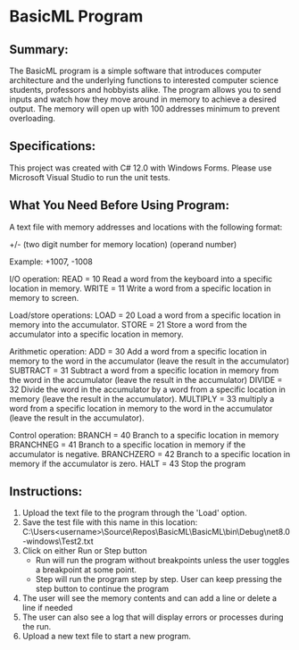 # BasicML Program

## Summary:
The BasicML program is a simple software that introduces computer architecture and the underlying functions to interested computer science students, professors and hobbyists alike. The program allows you to send inputs and watch how they move around in memory to achieve a desired output. The memory will open up with 100 addresses minimum to prevent overloading.

## Specifications: 
This project was created with C# 12.0 with Windows Forms. Please use Microsoft Visual Studio to run the unit tests.

## What You Need Before Using Program:

A text file with memory addresses and locations with the following format:

+/- (two digit number for memory location) (operand number)

Example: +1007, -1008

I/O operation:
READ = 10 Read a word from the keyboard into a specific location in memory.
WRITE = 11 Write a word from a specific location in memory to screen.

Load/store operations:
LOAD = 20 Load a word from a specific location in memory into the accumulator.
STORE = 21 Store a word from the accumulator into a specific location in memory.

Arithmetic operation:
ADD = 30 Add a word from a specific location in memory to the word in the accumulator (leave the result in the accumulator)
SUBTRACT = 31 Subtract a word from a specific location in memory from the word in the accumulator (leave the result in the accumulator)
DIVIDE = 32 Divide the word in the accumulator by a word from a specific location in memory (leave the result in the accumulator).
MULTIPLY = 33 multiply a word from a specific location in memory to the word in the accumulator (leave the result in the accumulator).

Control operation:
BRANCH = 40 Branch to a specific location in memory
BRANCHNEG = 41 Branch to a specific location in memory if the accumulator is negative.
BRANCHZERO = 42 Branch to a specific location in memory if the accumulator is zero.
HALT = 43 Stop the program

## Instructions:
1. Upload the text file to the program through the 'Load' option.
2. Save the test file with this name in this location: C:\Users\<username>\Source\Repos\BasicML\BasicML\bin\Debug\net8.0-windows\Test2.txt
3. Click on either Run or Step button
    - Run will run the program without breakpoints unless the user toggles a breakpoint at some point.
    - Step will run the program step by step. User can keep pressing the step button to continue the program
4. The user will see the memory contents and can add a line or delete a line if needed
5. The user can also see a log that will display errors or processes during the run.
6. Upload a new text file to start a new program.
